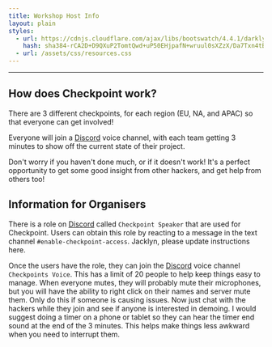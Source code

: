 ```yaml
---
title: Workshop Host Info
layout: plain
styles:
  - url: https://cdnjs.cloudflare.com/ajax/libs/bootswatch/4.4.1/darkly/bootstrap.min.css
    hash: sha384-rCA2D+D9QXuP2TomtQwd+uP50EHjpafN+wruul0sXZzX/Da7Txn4tB9aLMZV4DZm
  - url: /assets/css/resources.css
---
```

---

## How does Checkpoint work?

There are 3 different checkpoints, for each region (EU, NA, and APAC) so that everyone can get involved!

Everyone will join a [Discord](https://discord.hackquarantine.com) voice channel, with each team getting 3 minutes to show off the current state of their project.

Don't worry if you haven't done much, or if it doesn't work! It's a perfect opportunity to get some good insight from other hackers, and get help from others too!

## Information for Organisers

There is a role on [Discord](https://discord.hackquarantine.com) called `Checkpoint Speaker` that are used for Checkpoint. Users can obtain this role by reacting to a message in the text channel `#enable-checkpoint-access`. Jacklyn, please update instructions here.

Once the users have the role, they can join the [Discord](https://discord.hackquarantine.com) voice channel `Checkpoints Voice`. This has a limit of 20 people to help keep things easy to manage. When everyone mutes, they will probably mute their microphones, but you will have the ability to right click on their names and server mute them. Only do this if someone is causing issues. Now just chat with the hackers while they join and see if anyone is interested in demoing. I would suggest doing a timer on a phone or tablet so they can hear the timer end sound at the end of the 3 minutes. This helps make things less awkward when you need to interrupt them.  
